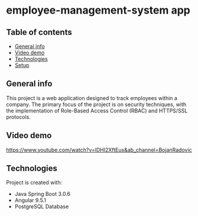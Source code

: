 # employee-management-system app

## Table of contents
* [General info](#general-info)
* [Video demo](#video-demo)
* [Technologies](#technologies)
* [Setup](#setup)



## General info
This project is a web application designed to track employees within a company. 
The primary focus of the project is on security techniques, with the implementation of Role-Based Access Control (RBAC) and HTTPS/SSL protocols.

## Video demo
https://www.youtube.com/watch?v=lDHI2XftEus&ab_channel=BojanRadovic

## Technologies
Project is created with:
* Java Spring Boot 3.0.6
* Angular 9.5.1
* PostgreSQL Database


